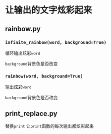# 让输出的文字炫彩起来

## rainbow.py
### `infinite_rainbow(word, background=True)`
循环输出炫彩`word`

`background`背景色是否改变
### `rainbow(word, background=True)`
输出炫彩`word`

`background`背景色是否改变

## print_replace.py
替换`print` 让`print`函数的每次输出都炫彩起来
